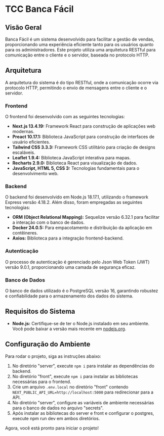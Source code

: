 # TCC Banca Fácil

## Visão Geral

Banca Fácil é um sistema desenvolvido para facilitar a gestão de vendas, proporcionando uma experiência eficiente tanto para os usuários quanto para os administradores. Este projeto utiliza uma arquitetura RESTful para comunicação entre o cliente e o servidor, baseada no protocolo HTTP.

## Arquitetura

A arquitetura do sistema é do tipo RESTful, onde a comunicação ocorre via protocolo HTTP, permitindo o envio de mensagens entre o cliente e o servidor.

### Frontend

O frontend foi desenvolvido com as seguintes tecnologias:

- **Next.js 13.4.19:** Framework React para construção de aplicações web modernas.
- **Preact 10.17.1:** Biblioteca JavaScript para construção de interfaces de usuário eficientes.
- **Tailwind CSS 3.3.3:** Framework CSS utilitário para criação de designs escaláveis.
- **Leaflet 1.9.4:** Biblioteca JavaScript interativa para mapas.
- **Recharts 2.9.0:** Biblioteca React para visualização de dados.
- **JavaScript, HTML 5, CSS 3:** Tecnologias fundamentais para o desenvolvimento web.

### Backend

O backend foi desenvolvido em Node.js 18.17.1, utilizando o framework Express versão 4.18.2. Além disso, foram empregadas as seguintes tecnologias:

- **ORM (Object Relational Mapping):** Sequelize versão 6.32.1 para facilitar a interação com o banco de dados.
- **Docker 24.0.5:** Para empacotamento e distribuição da aplicação em contêineres.
- **Axios:** Biblioteca para a integração frontend-backend.

### Autenticação

O processo de autenticação é gerenciado pelo Json Web Token (JWT) versão 9.0.1, proporcionando uma camada de segurança eficaz.

### Banco de Dados

O banco de dados utilizado é o PostgreSQL versão 16, garantindo robustez e confiabilidade para o armazenamento dos dados do sistema.

## Requisitos do Sistema

- **Node.js:** Certifique-se de ter o Node.js instalado em seu ambiente. Você pode baixar a versão mais recente em [nodejs.org](https://nodejs.org/).
  
## Configuração do Ambiente

Para rodar o projeto, siga as instruções abaixo:

1. No diretório "server", execute `npm i` para instalar as dependências do backend.
2. No diretório "front", execute `npm i` para instalar as bibliotecas necessárias para o frontend.
3. Crie um arquivo `.env.local` no diretório "front" contendo `NEXT_PUBLIC_API_URL=http://localhost:5000` para redirecionar para a API.
4. No diretório "server", configure as variáveis de ambiente necessárias para o banco de dados no arquivo "secrets".
5. Após instalar as bibliotecas do server e front e configurar o postgres, execute npm run dev em ambos diretórios.

Agora, você está pronto para iniciar o projeto!
